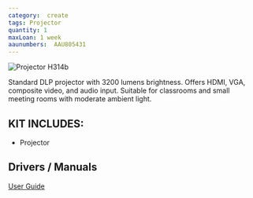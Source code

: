 ```yaml
---
category:  create
tags: Projector
quantity: 1
maxLoan: 1 week
aaunumbers:  AAU805431
---
```

![Projector H314b](https://i.ebayimg.com/images/g/~m8AAOSwnV1oLxRl/s-l500.jpg)

Standard DLP projector with 3200 lumens brightness. Offers HDMI, VGA, composite video, and audio input. Suitable for classrooms and small meeting rooms with moderate ambient light.
## KIT INCLUDES:
-  Projector

## Drivers / Manuals
[User Guide](https://files.support.epson.com/docid/cpd6/cpd60228.pdf)



